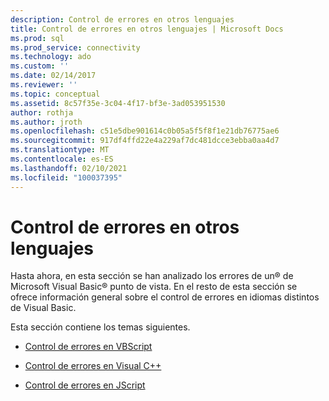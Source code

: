 ```yaml
---
description: Control de errores en otros lenguajes
title: Control de errores en otros lenguajes | Microsoft Docs
ms.prod: sql
ms.prod_service: connectivity
ms.technology: ado
ms.custom: ''
ms.date: 02/14/2017
ms.reviewer: ''
ms.topic: conceptual
ms.assetid: 8c57f35e-3c04-4f17-bf3e-3ad053951530
author: rothja
ms.author: jroth
ms.openlocfilehash: c51e5dbe901614c0b05a5f5f8f1e21db76775ae6
ms.sourcegitcommit: 917df4ffd22e4a229af7dc481dcce3ebba0aa4d7
ms.translationtype: MT
ms.contentlocale: es-ES
ms.lasthandoff: 02/10/2021
ms.locfileid: "100037395"
---
```

# <a name="handling-errors-in-other-languages"></a>Control de errores en otros lenguajes
Hasta ahora, en esta sección se han analizado los errores de un® de Microsoft Visual Basic® punto de vista. En el resto de esta sección se ofrece información general sobre el control de errores en idiomas distintos de Visual Basic.  
  
 Esta sección contiene los temas siguientes.  
  
-   [Control de errores en VBScript](./handling-errors-in-vbscript.md)  
  
-   [Control de errores en Visual C++](./handling-errors-in-visual-c.md)  
  
-   [Control de errores en JScript](./handling-errors-in-jscript.md)